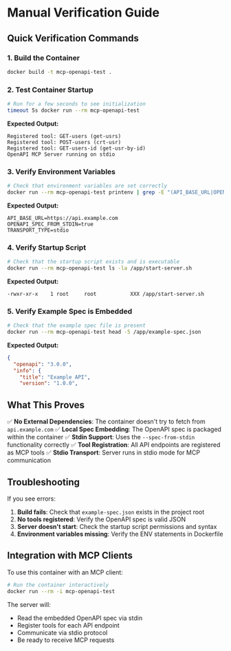 # Manual Verification Guide

## Quick Verification Commands

### 1. Build the Container

```bash
docker build -t mcp-openapi-test .
```

### 2. Test Container Startup

```bash
# Run for a few seconds to see initialization
timeout 5s docker run --rm mcp-openapi-test
```

**Expected Output:**

```
Registered tool: GET-users (get-usrs)
Registered tool: POST-users (crt-usr)
Registered tool: GET-users-id (get-usr-by-id)
OpenAPI MCP Server running on stdio
```

### 3. Verify Environment Variables

```bash
# Check that environment variables are set correctly
docker run --rm mcp-openapi-test printenv | grep -E "(API_BASE_URL|OPENAPI_SPEC_FROM_STDIN|TRANSPORT_TYPE)"
```

**Expected Output:**

```
API_BASE_URL=https://api.example.com
OPENAPI_SPEC_FROM_STDIN=true
TRANSPORT_TYPE=stdio
```

### 4. Verify Startup Script

```bash
# Check that the startup script exists and is executable
docker run --rm mcp-openapi-test ls -la /app/start-server.sh
```

**Expected Output:**

```
-rwxr-xr-x    1 root     root           XXX /app/start-server.sh
```

### 5. Verify Example Spec is Embedded

```bash
# Check that the example spec file is present
docker run --rm mcp-openapi-test head -5 /app/example-spec.json
```

**Expected Output:**

```json
{
  "openapi": "3.0.0",
  "info": {
    "title": "Example API",
    "version": "1.0.0",
```

## What This Proves

✅ **No External Dependencies**: The container doesn't try to fetch from `api.example.com`
✅ **Local Spec Embedding**: The OpenAPI spec is packaged within the container
✅ **Stdin Support**: Uses the `--spec-from-stdin` functionality correctly
✅ **Tool Registration**: All API endpoints are registered as MCP tools
✅ **Stdio Transport**: Server runs in stdio mode for MCP communication

## Troubleshooting

If you see errors:

1. **Build fails**: Check that `example-spec.json` exists in the project root
2. **No tools registered**: Verify the OpenAPI spec is valid JSON
3. **Server doesn't start**: Check the startup script permissions and syntax
4. **Environment variables missing**: Verify the ENV statements in Dockerfile

## Integration with MCP Clients

To use this container with an MCP client:

```bash
# Run the container interactively
docker run --rm -i mcp-openapi-test
```

The server will:

- Read the embedded OpenAPI spec via stdin
- Register tools for each API endpoint
- Communicate via stdio protocol
- Be ready to receive MCP requests
